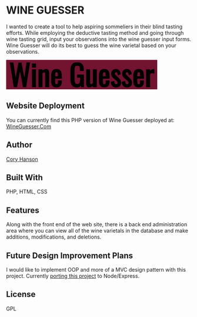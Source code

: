 # WINE GUESSER
I wanted to create a tool to help aspiring sommeliers in their blind tasting efforts. While employing the deductive tasting method and going through wine tasting grid, input your observations into the wine guesser input forms. Wine Guesser will do its best to guess the wine varietal based on your observations.

<img src="images/Wine-Guesser-01.png">

## Website Deployment
You can currently find this PHP version of Wine Guesser deployed at:
[WineGuesser.Com](https://wineguesser.com)

## Author
[Cory Hanson](https://coryhanson.us)

## Built With
PHP, HTML, CSS

## Features
Along with the front end of the web site, there is a back end administration area where you can view all of the wine varietals in the database and make additions, modifications, and deletions.

## Future Design Improvement Plans
I would like to implement OOP and more of a MVC design pattern with this project.
Currently [porting this project](https://github.com/chanson5000/WineGuesser-NoEx-Port) to Node/Express.

## License
GPL